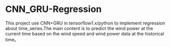 # CNN_GRU-Regression
This project use CNN+GRU in tensorflow1.x/python to implement regression about time_series.The main content is to predict the wind power at the current time based on the wind speed and wind power data at the historical time。
